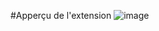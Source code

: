 #Apperçu de l'extension
![image](https://github.com/user-attachments/assets/be5553fb-8315-46c5-9c22-67abc0fd430f)

